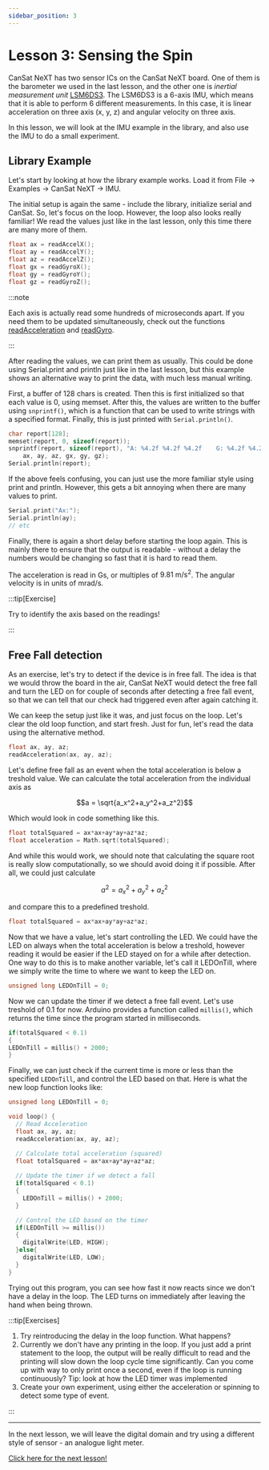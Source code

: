 ```yaml
---
sidebar_position: 3
---
```


# Lesson 3: Sensing the Spin

CanSat NeXT has two sensor ICs on the CanSat NeXT board. One of them is the barometer we used in the last lesson, and the other one is _inertial measurement unit_ [LSM6DS3](./../CanSat-hardware/on_board_sensors.md#inertial-measurement-unit). The LSM6DS3 is a 6-axis IMU, which means that it is able to perform 6 different measurements. In this case, it is linear acceleration on three axis (x, y, z) and angular velocity on three axis.

In this lesson, we will look at the IMU example in the library, and also use the IMU to do a small experiment.

## Library Example

Let's start by looking at how the library example works. Load it from File -> Examples -> CanSat NeXT -> IMU.

The initial setup is again the same - include the library, initialize serial and CanSat. So, let's focus on the loop. However, the loop also looks really familiar! We read the values just like in the last lesson, only this time there are many more of them. 

```Cpp title="Reading IMU values"
float ax = readAccelX();
float ay = readAccelY();
float az = readAccelZ();
float gx = readGyroX();
float gy = readGyroY();
float gz = readGyroZ();
```

:::note

Each axis is actually read some hundreds of microseconds apart. If you need them to be updated simultaneously, check out the functions [readAcceleration](./../CanSat-software/library_specification#readacceleration) and [readGyro](./../CanSat-software/library_specification#readgyro).

:::

After reading the values, we can print them as usually. This could be done using Serial.print and println just like in the last lesson, but this example shows an alternative way to print the data, with much less manual writing.

First, a buffer of 128 chars is created. Then this is first initialized so that each value is 0, using memset. After this, the values are written to the buffer using `snprintf()`, which is a function that can be used to write strings with a specified format. Finally, this is just printed with `Serial.println()`.

```Cpp title="Fancy Printing"
char report[128];
memset(report, 0, sizeof(report));
snprintf(report, sizeof(report), "A: %4.2f %4.2f %4.2f    G: %4.2f %4.2f %4.2f",
    ax, ay, az, gx, gy, gz);
Serial.println(report);
```

If the above feels confusing, you can just use the more familiar style using print and println. However, this gets a bit annoying when there are many values to print.

```Cpp title="Regular Printing"
Serial.print("Ax:");
Serial.println(ay);
// etc
```

Finally, there is again a short delay before starting the loop again. This is mainly there to ensure that the output is readable - without a delay the numbers would be changing so fast that it is hard to read them.

The acceleration is read in Gs, or multiples of $9.81 \text{ m}/\text{s}^2$. The angular velocity is in units of $\text{mrad}/\text{s}$.

:::tip[Exercise]

Try to identify the axis based on the readings!

:::

## Free Fall detection

As an exercise, let's try to detect if the device is in free fall. The idea is that we would throw the board in the air, CanSat NeXT would detect the free fall and turn the LED on for couple of seconds after detecting a free fall event, so that we can tell that our check had triggered even after again catching it.

We can keep the setup just like it was, and just focus on the loop. Let's clear the old loop function, and start fresh. Just for fun, let's read the data using the alternative method.

```Cpp title="Read Acceleration"
float ax, ay, az;
readAcceleration(ax, ay, az);
```

Let's define free fall as an event when the total acceleration is below a treshold value. We can calculate the total acceleration from the individual axis as

$$a = \sqrt{a_x^2+a_y^2+a_z^2}$$

Which would look in code something like this.

```Cpp title="Calculating total acceleration"
float totalSquared = ax*ax+ay*ay+az*az;
float acceleration = Math.sqrt(totalSquared);
```

And while this would work, we should note that calculating the square root is really slow computationally, so we should avoid doing it if possible. After all, we could just calculate

$$a^2 = a_x^2+a_y^2+a_z^2$$

and compare this to a predefined treshold.

```Cpp title="Calculating total acceleration squared"
float totalSquared = ax*ax+ay*ay+az*az;
```

Now that we have a value, let's start controlling the LED. We could have the LED on always when the total acceleration is below a treshold, however reading it would be easier if the LED stayed on for a while after detection. One way to do this is to make another variable, let's call it LEDOnTill, where we simply write the time to where we want to keep the LED on.

```Cpp title="Timer variable"
unsigned long LEDOnTill = 0;
```

Now we can update the timer if we detect a free fall event. Let's use treshold of 0.1 for now. Arduino provides a function called `millis()`, which returns the time since the program started in milliseconds.

```Cpp title="Updating the timer"
if(totalSquared < 0.1)
{
LEDOnTill = millis() + 2000;
}
```

Finally, we can just check if the current time is more or less than the specified `LEDOnTill`, and control the LED based on that. Here is what the new loop function looks like:

```Cpp title="Free fall detecting loop function"
unsigned long LEDOnTill = 0;

void loop() {
  // Read Acceleration
  float ax, ay, az;
  readAcceleration(ax, ay, az);

  // Calculate total acceleration (squared)
  float totalSquared = ax*ax+ay*ay+az*az;
  
  // Update the timer if we detect a fall
  if(totalSquared < 0.1)
  {
    LEDOnTill = millis() + 2000;
  }

  // Control the LED based on the timer
  if(LEDOnTill >= millis())
  {
    digitalWrite(LED, HIGH);
  }else{
    digitalWrite(LED, LOW);
  }
}
```

Trying out this program, you can see how fast it now reacts since we don't have a delay in the loop. The LED turns on immediately after leaving the hand when being thrown.

:::tip[Exercises]

1. Try reintroducing the delay in the loop function. What happens?
2. Currently we don't have any printing in the loop. If you just add a print statement to the loop, the output will be really difficult to read and the printing will slow down the loop cycle time significantly. Can you come up with way to only print once a second, even if the loop is running continuously? Tip: look at how the LED timer was implemented
3. Create your own experiment, using either the acceleration or spinning to detect some type of event.

:::

---

In the next lesson, we will leave the digital domain and try using a different style of sensor - an analogue light meter.

[Click here for the next lesson!](./lesson4)